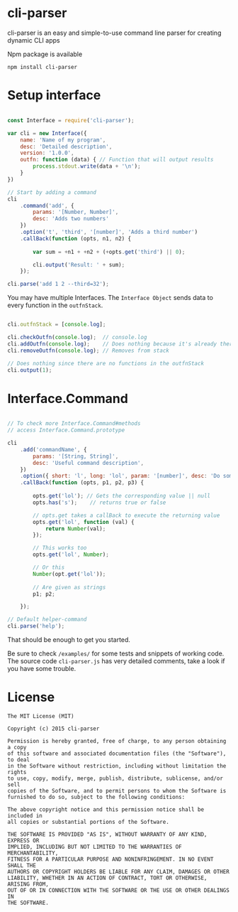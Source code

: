 cli-parser
==========

cli-parser is an easy and simple-to-use command line parser for creating dynamic CLI apps

Npm package is available
```
npm install cli-parser
```

Setup interface
===============

```javascript

const Interface = require('cli-parser');

var cli = new Interface({
	name: 'Name of my program',
	desc: 'Detailed description',
	version: '1.0.0',
	outfn: function (data) { // Function that will output results
		process.stdout.write(data + '\n');
	}
})

// Start by adding a command
cli
	.command('add', {
		params: '[Number, Number]', 
		desc: 'Adds two numbers' 
	})
	.option('t', 'third', '[number]', 'Adds a third number')
	.callBack(function (opts, n1, n2) {
	
		var sum = +n1 + +n2 + (+opts.get('third') || 0);

		cli.output('Result: ' + sum);
	});

cli.parse('add 1 2 --third=32');

```

You may have multiple Interfaces. The `Interface Object` sends data to every function in the `outfnStack`.

```javascript

cli.outfnStack = [console.log];

cli.checkOutfn(console.log);  // console.log
cli.addOutfn(console.log);    // Does nothing because it's already there
cli.removeOutfn(console.log); // Removes from stack

// Does nothing since there are no functions in the outfnStack
cli.output(1);
```

Interface.Command
=================

```javascript

// To check more Interface.Command#methods
// access Interface.Command.prototype

cli
	.add('commandName', {
		params: '[String, String]',
		desc: 'Useful command description',
	})
	.option({ short: 'l', long: 'lol', param: '[number]', desc: 'Do something' })
	.callBack(function (opts, p1, p2, p3) {
		
		opts.get('lol'); // Gets the corresponding value || null
		opts.has('s');    // returns true or false

		// opts.get takes a callBack to execute the returning value
		opts.get('lol', function (val) {
			return Number(val);
		});

		// This works too
		opts.get('lol', Number);

		// Or this
		Number(opt.get('lol'));
		
		// Are given as strings
		p1; p2;

	});

// Default helper-command
cli.parse('help');

```

That should be enough to get you started.

Be sure to check `/examples/` for some tests and snippets of working code.
The source code `cli-parser.js` has very detailed comments, take a look if you have some trouble.

License
======

```
The MIT License (MIT)

Copyright (c) 2015 cli-parser

Permission is hereby granted, free of charge, to any person obtaining a copy
of this software and associated documentation files (the "Software"), to deal
in the Software without restriction, including without limitation the rights
to use, copy, modify, merge, publish, distribute, sublicense, and/or sell
copies of the Software, and to permit persons to whom the Software is
furnished to do so, subject to the following conditions:

The above copyright notice and this permission notice shall be included in
all copies or substantial portions of the Software.

THE SOFTWARE IS PROVIDED "AS IS", WITHOUT WARRANTY OF ANY KIND, EXPRESS OR
IMPLIED, INCLUDING BUT NOT LIMITED TO THE WARRANTIES OF MERCHANTABILITY,
FITNESS FOR A PARTICULAR PURPOSE AND NONINFRINGEMENT. IN NO EVENT SHALL THE
AUTHORS OR COPYRIGHT HOLDERS BE LIABLE FOR ANY CLAIM, DAMAGES OR OTHER
LIABILITY, WHETHER IN AN ACTION OF CONTRACT, TORT OR OTHERWISE, ARISING FROM,
OUT OF OR IN CONNECTION WITH THE SOFTWARE OR THE USE OR OTHER DEALINGS IN
THE SOFTWARE.
```



































